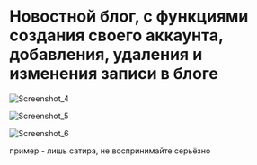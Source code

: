 # Новостной блог, с функциями создания своего аккаунта, добавления, удаления и изменения записи в блоге

![Screenshot_4](https://user-images.githubusercontent.com/92213711/235371058-3f2efe60-8064-412e-ade5-701662a9b3f1.png)

![Screenshot_5](https://user-images.githubusercontent.com/92213711/235371063-34ed951e-7600-4b0b-9654-ac7e95b9a73c.png)

![Screenshot_6](https://user-images.githubusercontent.com/92213711/235371067-a204b4b3-64c5-49ad-9cff-a5156fe99e50.png)

пример - лишь сатира, не воспринимайте серьёзно
